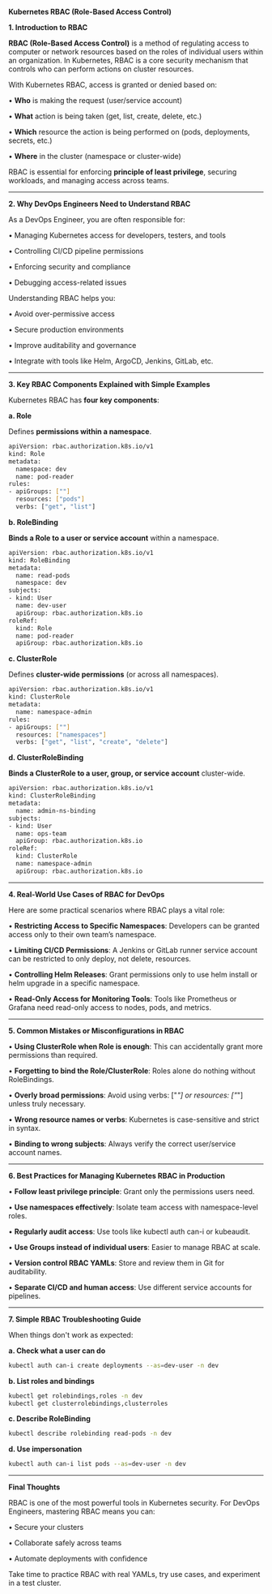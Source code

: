 **Kubernetes RBAC (Role-Based Access Control)**

**1. Introduction to RBAC**

**RBAC (Role-Based Access Control)** is a method of regulating access to computer or network resources based on the roles of individual users within an organization. In Kubernetes, RBAC is a core security mechanism that controls who can perform actions on cluster resources.

With Kubernetes RBAC, access is granted or denied based on:

•	**Who** is making the request (user/service account)

•	**What** action is being taken (get, list, create, delete, etc.)

•	**Which** resource the action is being performed on (pods, deployments, secrets, etc.)

•	**Where** in the cluster (namespace or cluster-wide)

RBAC is essential for enforcing **principle of least privilege**, securing workloads, and managing access across teams.

---

**2. Why DevOps Engineers Need to Understand RBAC**

As a DevOps Engineer, you are often responsible for:

•	Managing Kubernetes access for developers, testers, and tools

•	Controlling CI/CD pipeline permissions

•	Enforcing security and compliance

•	Debugging access-related issues

Understanding RBAC helps you:

•	Avoid over-permissive access

•	Secure production environments

•	Improve auditability and governance

•	Integrate with tools like Helm, ArgoCD, Jenkins, GitLab, etc.

---

**3. Key RBAC Components Explained with Simple Examples**

Kubernetes RBAC has **four key components**:

**a. Role**

Defines **permissions within a namespace**.

```sh
apiVersion: rbac.authorization.k8s.io/v1
kind: Role
metadata:
  namespace: dev
  name: pod-reader
rules:
- apiGroups: [""]
  resources: ["pods"]
  verbs: ["get", "list"]
```

**b. RoleBinding**

**Binds a Role to a user or service account** within a namespace.

```sh
apiVersion: rbac.authorization.k8s.io/v1
kind: RoleBinding
metadata:
  name: read-pods
  namespace: dev
subjects:
- kind: User
  name: dev-user
  apiGroup: rbac.authorization.k8s.io
roleRef:
  kind: Role
  name: pod-reader
  apiGroup: rbac.authorization.k8s.io
```

**c. ClusterRole**

Defines **cluster-wide permissions** (or across all namespaces).

```sh
apiVersion: rbac.authorization.k8s.io/v1
kind: ClusterRole
metadata:
  name: namespace-admin
rules:
- apiGroups: [""]
  resources: ["namespaces"]
  verbs: ["get", "list", "create", "delete"]
```

**d. ClusterRoleBinding**

**Binds a ClusterRole to a user, group, or service account** cluster-wide.

```sh
apiVersion: rbac.authorization.k8s.io/v1
kind: ClusterRoleBinding
metadata:
  name: admin-ns-binding
subjects:
- kind: User
  name: ops-team
  apiGroup: rbac.authorization.k8s.io
roleRef:
  kind: ClusterRole
  name: namespace-admin
  apiGroup: rbac.authorization.k8s.io
```

---

**4. Real-World Use Cases of RBAC for DevOps**

Here are some practical scenarios where RBAC plays a vital role:

•	**Restricting Access to Specific Namespaces**: Developers can be granted access only to their own team’s namespace.

•	**Limiting CI/CD Permissions**: A Jenkins or GitLab runner service account can be restricted to only deploy, not delete, resources.

•	**Controlling Helm Releases**: Grant permissions only to use helm install or helm upgrade in a specific namespace.

•	**Read-Only Access for Monitoring Tools**: Tools like Prometheus or Grafana need read-only access to nodes, pods, and metrics.

---

**5. Common Mistakes or Misconfigurations in RBAC**

•	**Using ClusterRole when Role is enough**: This can accidentally grant more permissions than required.

•	**Forgetting to bind the Role/ClusterRole**: Roles alone do nothing without RoleBindings.

•	**Overly broad permissions**: Avoid using verbs: ["*"] or resources: ["*"] unless truly necessary.

•	**Wrong resource names or verbs**: Kubernetes is case-sensitive and strict in syntax.

•	**Binding to wrong subjects**: Always verify the correct user/service account names.

---

**6. Best Practices for Managing Kubernetes RBAC in Production**

•	**Follow least privilege principle**: Grant only the permissions users need.

•	**Use namespaces effectively**: Isolate team access with namespace-level roles.

•	**Regularly audit access**: Use tools like kubectl auth can-i or kubeaudit.

•	**Use Groups instead of individual users**: Easier to manage RBAC at scale.

•	**Version control RBAC YAMLs**: Store and review them in Git for auditability.

•	**Separate CI/CD and human access**: Use different service accounts for pipelines.

---

**7. Simple RBAC Troubleshooting Guide**

When things don't work as expected:

**a. Check what a user can do**

```sh
kubectl auth can-i create deployments --as=dev-user -n dev
```

**b. List roles and bindings**

```sh
kubectl get rolebindings,roles -n dev
kubectl get clusterrolebindings,clusterroles
```

**c. Describe RoleBinding**

```sh
kubectl describe rolebinding read-pods -n dev
```

**d. Use impersonation**

```sh
kubectl auth can-i list pods --as=dev-user -n dev
```

---

**Final Thoughts**

RBAC is one of the most powerful tools in Kubernetes security. For DevOps Engineers, mastering RBAC means you can:

•	Secure your clusters

•	Collaborate safely across teams

•	Automate deployments with confidence

Take time to practice RBAC with real YAMLs, try use cases, and experiment in a test cluster.

